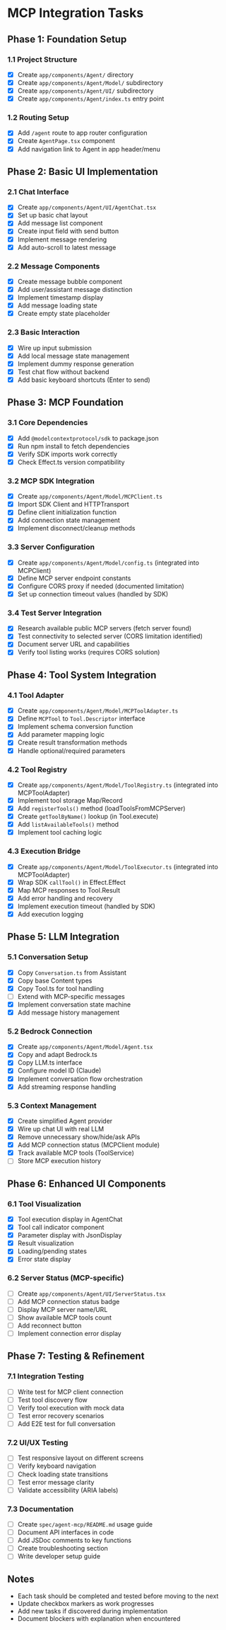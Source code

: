 # MCP Integration Tasks

## Phase 1: Foundation Setup

### 1.1 Project Structure
- [x] Create `app/components/Agent/` directory
- [x] Create `app/components/Agent/Model/` subdirectory
- [x] Create `app/components/Agent/UI/` subdirectory
- [x] Create `app/components/Agent/index.ts` entry point

### 1.2 Routing Setup
- [x] Add `/agent` route to app router configuration
- [x] Create `AgentPage.tsx` component
- [x] Add navigation link to Agent in app header/menu

## Phase 2: Basic UI Implementation

### 2.1 Chat Interface
- [x] Create `app/components/Agent/UI/AgentChat.tsx`
- [x] Set up basic chat layout
- [x] Add message list component
- [x] Create input field with send button
- [x] Implement message rendering
- [x] Add auto-scroll to latest message

### 2.2 Message Components
- [x] Create message bubble component
- [x] Add user/assistant message distinction
- [x] Implement timestamp display
- [x] Add message loading state
- [x] Create empty state placeholder

### 2.3 Basic Interaction
- [x] Wire up input submission
- [x] Add local message state management
- [x] Implement dummy response generation
- [x] Test chat flow without backend
- [x] Add basic keyboard shortcuts (Enter to send)

## Phase 3: MCP Foundation

### 3.1 Core Dependencies
- [x] Add `@modelcontextprotocol/sdk` to package.json
- [x] Run npm install to fetch dependencies
- [x] Verify SDK imports work correctly
- [x] Check Effect.ts version compatibility

### 3.2 MCP SDK Integration
- [x] Create `app/components/Agent/Model/MCPClient.ts`
- [x] Import SDK Client and HTTPTransport
- [x] Define client initialization function
- [x] Add connection state management
- [x] Implement disconnect/cleanup methods

### 3.3 Server Configuration
- [x] Create `app/components/Agent/Model/config.ts` (integrated into MCPClient)
- [x] Define MCP server endpoint constants
- [x] Configure CORS proxy if needed (documented limitation)
- [x] Set up connection timeout values (handled by SDK)

### 3.4 Test Server Integration
- [x] Research available public MCP servers (fetch server found)
- [x] Test connectivity to selected server (CORS limitation identified)
- [x] Document server URL and capabilities
- [x] Verify tool listing works (requires CORS solution)

## Phase 4: Tool System Integration

### 4.1 Tool Adapter
- [x] Create `app/components/Agent/Model/MCPToolAdapter.ts`
- [x] Define `MCPTool` to `Tool.Descriptor` interface
- [x] Implement schema conversion function
- [x] Add parameter mapping logic
- [x] Create result transformation methods
- [x] Handle optional/required parameters

### 4.2 Tool Registry
- [x] Create `app/components/Agent/Model/ToolRegistry.ts` (integrated into MCPToolAdapter)
- [x] Implement tool storage Map/Record
- [x] Add `registerTools()` method (loadToolsFromMCPServer)
- [x] Create `getToolByName()` lookup (in Tool.execute)
- [x] Add `listAvailableTools()` method
- [x] Implement tool caching logic

### 4.3 Execution Bridge
- [x] Create `app/components/Agent/Model/ToolExecutor.ts` (integrated into MCPToolAdapter)
- [x] Wrap SDK `callTool()` in Effect.Effect
- [x] Map MCP responses to Tool.Result
- [x] Add error handling and recovery
- [x] Implement execution timeout (handled by SDK)
- [x] Add execution logging

## Phase 5: LLM Integration

### 5.1 Conversation Setup
- [x] Copy `Conversation.ts` from Assistant
- [x] Copy base Content types
- [x] Copy Tool.ts for tool handling
- [ ] Extend with MCP-specific messages
- [x] Implement conversation state machine
- [x] Add message history management

### 5.2 Bedrock Connection
- [x] Create `app/components/Agent/Model/Agent.tsx`
- [x] Copy and adapt Bedrock.ts
- [x] Copy LLM.ts interface
- [x] Configure model ID (Claude)
- [x] Implement conversation flow orchestration
- [x] Add streaming response handling

### 5.3 Context Management
- [x] Create simplified Agent provider
- [x] Wire up chat UI with real LLM
- [x] Remove unnecessary show/hide/ask APIs
- [x] Add MCP connection status (MCPClient module)
- [x] Track available MCP tools (ToolService)
- [ ] Store MCP execution history

## Phase 6: Enhanced UI Components

### 6.1 Tool Visualization
- [x] Tool execution display in AgentChat
- [x] Tool call indicator component
- [x] Parameter display with JsonDisplay
- [x] Result visualization
- [x] Loading/pending states
- [x] Error state display

### 6.2 Server Status (MCP-specific)
- [ ] Create `app/components/Agent/UI/ServerStatus.tsx`
- [ ] Add MCP connection status badge
- [ ] Display MCP server name/URL
- [ ] Show available MCP tools count
- [ ] Add reconnect button
- [ ] Implement connection error display

## Phase 7: Testing & Refinement

### 7.1 Integration Testing
- [ ] Write test for MCP client connection
- [ ] Test tool discovery flow
- [ ] Verify tool execution with mock data
- [ ] Test error recovery scenarios
- [ ] Add E2E test for full conversation

### 7.2 UI/UX Testing
- [ ] Test responsive layout on different screens
- [ ] Verify keyboard navigation
- [ ] Check loading state transitions
- [ ] Test error message clarity
- [ ] Validate accessibility (ARIA labels)

### 7.3 Documentation
- [ ] Create `spec/agent-mcp/README.md` usage guide
- [ ] Document API interfaces in code
- [ ] Add JSDoc comments to key functions
- [ ] Create troubleshooting section
- [ ] Write developer setup guide

## Notes

- Each task should be completed and tested before moving to the next
- Update checkbox markers as work progresses
- Add new tasks if discovered during implementation
- Document blockers with explanation when encountered
